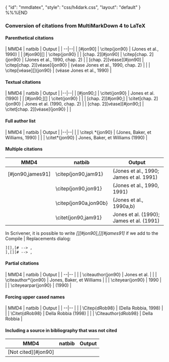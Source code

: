 {
    "id": "mmdlatex",
    "style": "css/h4dark.css",
    "layout": "default"
}
%%%END
### Conversion of citations from MultiMarkDown 4 to LaTeX

<!--
#### Move
(← moves in the opposite direction. Use xSHIFT to hightlight)

| Command | Description|
| -- | -- |
| xOPT → |Next word|
| xCTRL → |Next subword |
| xCMD → |End of line|

-->

#### Parenthetical citations
| MMD4 | natbib | Output |
| --|--|
| [#jon90] | \citep{jon90} | (Jones et al., 1990) |
| [#jon90]\[] | \citep{jon90} |
| \[chap. 2][#jon90] | \citep[chap. 2]{jon90} | (Jones et al., 1990, chap. 2) |
| \[chap. 2]\[véase]\[#jon90] | \citep[chap. 2][véase]{jon90} | (véase Jones et al., 1990, chap. 2) |
| | \citep\[véase]\[]{jon90} | (véase Jones et al., 1990) |

#### Textual citations
| MMD4 | natbib | Output |
|--|--|
| [#jon90;] | \citet{jon90} | Jones et al. (1990) |
| [#jon90;][] | \citet{jon90} | |
| [chap. 2][#jon90;] | \citet[chap. 2]{jon90} | Jones et al. (1990, chap. 2) |
| [chap. 2\]\[véase][#jon90;] | \citet[chap. 2][véase]{jon90} | |

#### Full author list
| MMD4 | natbib | Output |
|--|--|
| | \citep\ *{jon90} | (Jones, Baker, et Williams, 1990) |
| | \citet\*{jon90} | Jones, Baker, et Williams (1990) |

#### Multiple citations
| MMD4 | natbib | Output |
|--|--| -- |
| [#jon90,james91] | \citep{jon90,jam91} | (Jones et al., 1990; James et al. 1991) |
| | \citep{jon90,jon91} | (Jones et al., 1990, 1991) |
| | \citep{jon90a,jon90b} | (Jones et al., 1990a,b) |
| | \citet{jon90,jam91} | Jones et al. (1990); James et al. (1991) |



In Scrivener, it is possible to write _[][#jon90],[][#james91]_ if we add to the Compile \| Replacements dialog:

    ][],[# --> ,
    ],[][# --> ,

#### Partial citations
| MMD4 | natbib | Output |
| --|-- |
| | \citeauthor{jon90} | Jones et al. |
| | \citeauthor*{jon90} | Jones, Baker, et Williams |
| | \citeyear{jon90} | 1990 |
| | \citeyearpar{jon90} | (1990) |


#### Forcing upper cased names
| MMD4 | natbib | Output |
| --|-- |
| | \Citep{dRob98} | (Della Robbia, 1998) |
| | \Citet{dRob98} | Della Robbia (1998) |
| | \Citeauthor{dRob98} | Della Robbia |

#### Including a source in bibliography that was not cited
| MMD4 | natbib | Output |
| --|-- | -- |
| \[Not cited][#jon90] | | |
